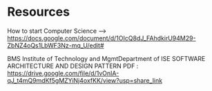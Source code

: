 # Resources

How to start Computer Science -->
https://docs.google.com/document/d/1OIcQ8dJ_FAhdkirU94M29-ZbNZ4oQs1LbWF3Nz-mq_U/edit#

BMS Institute of Technology and MgmtDepartment of ISE
SOFTWARE ARCHITECTURE AND
DESIGN PATTERN  PDF : https://drive.google.com/file/d/1vOnIA-qJ_t4mQ9mdKf5gMZYiNj4oxfKK/view?usp=share_link


